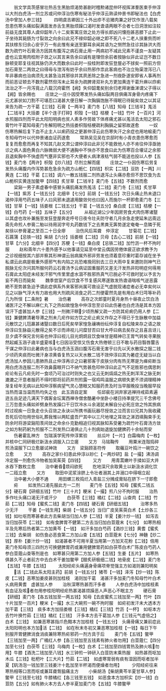 <!-- { "loadSidebar": true } -->
　　翁文学具茨感冒壮热舌生黑胎烦渴势甚剧时稽勲诸昆仲环视挥涕羣医束手仲淳以大剂白虎汤一剂立苏或问仲淳治伤寒有秘法乎仲淳云熟读仲景书即秘法也【白虎汤中曾加人参三钱】
　　四明虞吉卿因三十外出疹不忌猪肉兼之好饮作泄八载矣忽患伤寒头痛如裂满面发赤舌生黑胎烦躁口渴时发谵语两眼不合者七日洞泄如注较前益无度其尊人虞仰韶年八十二矣客寓庄敛之处方得长郎凶问懐抱甚恶膝下止此一子坐待其毙肠为寸裂敛之向余曰此兄不禄仰韶必继之即不死八十二老人挟重赀而听其扶榇东归余心安乎万一有此惟有亲送至鄞耳余闻其语为之恻然急往诊其脉洪大而数为疏竹叶石膏汤方因其有腹泻之病石膏止用一两病初不减此兄素不谨良一友疑其虚也云宜用肉桂附子敛之以其言来告余曰诚有是理但余前者按脉似非此证岂不数日脉顿变耶复往视其脉仍洪大而数余曰此时一投桂附即发狂登屋必不捄矣一照前方但加石膏至二两敛之曰得毋与泄泻有妨乎余曰热邪作祟此客病也不治立殆渠泄泻已八年非暴病也治病须先太甚急治其邪徐并其夙恙除之急进一剂夜卧遂安即省人事再剂而前恶证顿去不数剂霍然但泻未止耳余为疏脾肾双补丸方更加黄连干葛升麻以痧痢法治之不一月泻竟止八载沉疴霍然【阙】失仰韶耄矣别余归老拜谢垂涕谓父子得以【阙】皆余赐也
　　庄敛之一庄仆因受寒发热头痛如裂两目俱痛浑身骨内疼痛下元尤甚状如刀割不可堪忍口渴甚大便日解一次胸膈饱胀不得眠已待毙矣敛之以其证来告为疏一方干葛【三钱】石膏【一两半】麦门冬【八钱】知母【三钱半】羗活【二钱半】大括娄【半个连子打碎】枳殻【一钱】桔梗【一钱】竹叶【一百片】河水煎服四剂而平此太阳阳明病也贫人素多作劳故下体疼痛尤甚以羗活去太阳之邪石膏竹叶干葛知母麦门冬解阳明之热括娄枳殻桔梗疏利胸膈之留邪故遂愈
　　一奴伤寒热解后复下血不止主人以痢药投之更甚仲淳云此伤寒失汗之余症也用地榆麦门冬知母竹叶以代仲景诸血证药遂愈
　　常熟吴见吴在京邸时有小青衣患伤寒愈而复复而愈愈而再复不知其几赵文肃公谓仲淳曰此非兄不能救他人亦不肯往仲淳亟驰诊之病人面色黄白六脉微弱大便不通胸中不快亦不思食曰此为伤寒百合壊证之余邪且退矣胸中不快虚而气壅非实邪也不大便者乆病津液枯气弱不能送也投以人参【五钱】麦门冬【两许】枳殻【炒八钱】尽剂立解而瘥
　　庄敛之一仆因伤寒后劳复发热头痛腹内作泻势甚危急余为疏方山栀仁【四钱】枳实【二钱】豆防【一两】川黄连【二钱】干葛【三钱】调六一散五钱服二剂热退泻止头痛亦愈但不思饮食为去山栀枳实黄连加鳖甲【四钱】炙甘草【二钱半】麦门冬【五钱】不数剂而愈
　　梁谿一男子素虚春中感冒头痛肌痛发热羗活【二钱】麦门冬【三钱】炙甘草【一钱】紫苏【一钱五分】北细辛【七分】前胡【一钱五分】次日头痛止热未退口渴仲淳用芍药五味子人曰风邪未退遽用酸敛何也曰因人而施尔一杯即愈麦门冬【三钱】甘草【一钱】括娄根【二钱五分】干葛【一钱五分】桑白皮【三钱】桔梗【一钱】白芍药【一钱】五味子【五分】
　　从祖近湖公少年因房劳食犬肉伤寒诸毉以其虚也攻补兼施至发狂登屋奔走呼号日夜令壮夫防守者几月余急走使延朱远斋远斋先命煎人参膏二觔以待用润字号丸药数钱下之去黒粪无筭势遂定奄奄一息隣于死矣徐以参膏灌之至百二十日全瘳
　　治伤风后耳聋　仲淳定
　　甘菊花【二钱】石菖蒲【忌铁一钱】柴胡【六分】括娄根【二钱】贝母【去心二钱】前胡【一钱】甘草【六分】北细辛【四分】苏梗【一钱】桑白皮【忌铁二钱】加竹沥一杯不拘时服
　　赵和斋年六十患外感予以他事请见延至中堂云偶因劳倦体疲正欲求教予为之诊视细按其六部并察其形神谓云翁病属外邪非劳发也须着意珍重时葛存诚在坐予私谓云此病是极重外感邪气有内陷之兆恐难挽囘别去三日大雨中复来邀防则神气已脱脉无伦次问其所服何药云石膏汤予云病证固重服药又差无汗发热非阳明症何得用石膏此太阳症未经发汗邪气传里里虚水涸不胜邪热真气已脱必不可救时犹以予言为妄不两日而毙矣
　　魏季尝室产后饮食不节复感风寒遂致发热谵语喘咳气逆恶露絶不至势甚急迫予谓此症俱系外来客邪尚属可救设正气虚脱现诸症者必无幸矣何以见之以脉气浮大有力故也用大剂疏风消食之药二剂便霍然先是有用白术归芎等补药几为所悮【二条附】暑
　　治伤暑
　　高存之次郎童时夏月身热十昼夜止饮白汤诸医汗之不解以麻仁丸下之热如故惶急中仲淳忽至诊曰此伤暑也白虎汤是其本方因误汗下虚甚加人参【三钱】一剂微汗瞑少顷热解又疏一方防其疟痢仍用人参【二钱】兼健脾清暑导滞之剂未几疟作如方饮之疟止痢又作存之不得已于生脉散中加益元散饮之儿尫羸甚诸毉曰数日后死矣举家惶急禳祷纷纭仲淳复自松陵来存之语之故仲淳曰生脉益元散得之矣不诊而谛视儿问糜甘否曰甘大呼曰病去矣存之且喜且讶儿旦夕虞不保兄言何易也仲淳曰视儿目光炯炯且饮食味甘是精神已王胃气转矣寻果脱然起臧玉涵子歳半盛夏咳七日因浴受惊又伤食大热倦顿三日不敢与药目翳唇蠒舌干谋之仲淳曰此暑病也当与白虎汤玉涵曰腹泻石膏无害乎曰先以天水散探之服二钱少顷药夹痰而吐微汗身凉黄昏复热又以天水散二钱不效仲淳曰其为暑症无疑当以白虎汤加人参因儿患肺热且止仲淳再诊之曰暑邪客于皮肤分肉有热无寒是为瘅疟断当用白虎汤连服二剂不效鼻露眼开口不纳气势甚危叩仲淳曰此正气不足胜邪也偶思刺疟论有云凡疟先时一食顷乃可治过时则失之也又云无刺熇熇之热无刺浑浑之脉无刺漉漉之汗意者服药不得时耶将前药并剂煎露一宿鸡鸣温服之病顿失更不须调理精神渐复经年无病以此知仲淳察病望气灵心慧眼又知服药贵及时当早服晚投当晚服早投当热而温当温而热均失之也　此玉涵自定案
　　任邱裴在涧弃家逃禅持戒茹素遍逰五岳足迹几满天下偶客金坛寓西禅寺僧舍酷暑中坐卧小楼日持凖提咒三千念佛号三万忽患头痛如斧劈身热发躁口干日饮冷水斗余渴犹未解自分必死庄敛之怜其旅病时过视疾一日急走仓头召敛之永诀以所携书画玩器尽授敛之泣而言曰兄其为我收藏吾死后切勿用世俗礼葬我惟以两缸盛吾尸其中以三尺地埋之耳敛之涕泗填胸束手无防余时将游梁谿阳羡间敛之命余仆克勤相追归视其脉知系受暑为疏竹叶石膏汤方敛之如方制药躬为煎服不二剂发热口渴俱止几十剂病始退旋加健脾药十余帖而安
　　伤暑霍乱神方　包瑞溪学宪传仲淳累验
　　丝瓜叶【一片】白霜梅肉【一枚】并核中仁同研极烂新汲水调服入口立瘥
　　又方　马铭鞠传
　　用粟米连殻捣碎煎汤温服下口立愈屡试神效
　　又方　梁谿顾圣符传
　　取藊豆叶捣汁一碗饮之立愈
　　又方
　　高存之家仆妇患此仲淳以砂仁【一两炒研】盐【一撮】沸汤调冷定服一剂愈伤冷物者加吴茱萸【四钱】
　　又方
　　用青蒿嫩叶手揉如豆大井水吞下数枚立愈
　　治中暑昏烦闷欲死
　　扢地深尺余取黄土以新汲水调化饮一二瓯立愈
　　又方
　　取田中泥浆涂脐上令壮者溺其上并溺口中得咽立起
　　治中暑大小便不通
　　用田螺三枚捣烂入青盐三分摊成膏贴在脐下一寸即愈
　　疟
　　如发热口渴先服此方一二剂
　　麦门冬【五钱】知母【蜜炙二钱五分】硬石膏【研细五钱】竹叶【三十片】粳米【一撮】煎八分不拘时服
　　治热多作吐头痛口渴无汗或汗少
　　白茯苓【三钱】橘红【二钱】山查肉【二钱】竹茹【二钱】知母【蜜炙二钱】麦门冬【四钱】硬石膏【研细五钱】
　　治寒多热少无汗
　　干姜【一钱生用】柴胡【一钱五分】当归广皮吴茱萸白术【土炒各三钱】如吐呕而寒甚者此方去柴胡当归加人参【二钱】半夏【姜汁炒一钱】　如泻去当归加茯苓【二钱】　如有食脾胃不健第二方去当归加白荳蔲末【七分】　如寒热相半及先寒后热者第二方加黄芩【一钱】　如汗多加白芍药【酒炒三钱】黄耆【蜜炙三钱】去柴胡　如伤食必恶食第二方加山查【五钱】白荳蔲末【七分】神麯【炒二钱】厚朴【姜汁炒一钱】　如渴甚者不可用半夏当用第一方加天花粉【二钱】倍用麦门冬知母须三四剂方可换健脾胃药或兼用健脾胃药如白茯苓白术广陈皮白芍药人参白荳蔲山查等剂是也　如寒甚只用第二方加人参【五钱】生姜【五片】　如寒热俱甚久不止者前方中去白术干姜加鳖甲【醋炙研极细二钱】地骨皮【二钱】麦门冬【五钱】牛膝【五钱】
　　太阳经疟头痛遍身骨痛项脊觉强主方如渴则兼阳明矣
　　活【二钱此系太阳主药】前胡【一钱五分】猪苓【一钱】泽泻【炒一钱】陈皮【二钱】恶寒加姜皮甚则加桂枝　渴则加干葛　渴甚汗多加麦门冬知母竹叶白术　乆病用黄耆　虚甚加人参
　　治秋深寒热甚而汗多者
　　人参白虎汤中加桂枝素有血证及咳者勿用参桂阳明经疟热甚渴甚烦躁恶人声恶心不眠主方
　　硬石膏【研细】麦门冬【各五钱加至一两五钱】知母【去皮蜜炙三钱加至一两】竹叶【四十片加至一百片】粳米【一撮】水三大碗煎一碗不拘时服　如疟初发汗未大透本方加干葛【三钱】　痰多本方加括娄根【三钱】橘红【三钱】竹沥【一杯】　如呕本方去竹叶换竹茹【三钱】橘红【三钱】　汗多本方去干葛加人参【三钱元气虚倍之】白术【三钱】　如兼恶寒甚指爪色黯本方加桂枝【一钱五分】　头痛骨痛又兼前症此太阳阳明也本方加活【二钱】　如在秋末冬初又兼恶寒加桂枝【一钱】每日下午别服开胃健脾消食消痰兼除寒热疟邪药一剂方具于后
　　麦门冬【五钱】鳖甲【三钱加至一两】广橘红人参【各三钱加至五钱素有肺火者勿用】白荳蔲仁【四分加至七分】白茯苓【三钱】乌梅肉【一枚】白术【二钱加至四钱胃热及肺火咳勿用】牛膝【酒洗二钱加至八钱】水三钟煎一钟研入白荳防末乘热服　如热甚而呕加木瓜【三钱】枇杷叶【三大片】竹茹【二钱】　如虚寒胃弱有痰有湿因而呕者加半夏【矾汤泡一钱加至三钱姜汁十匙加至半杯渴而便燥者勿用】
　　少阳经疟往来寒热相等口苦而呕或兼耳聋胷脇痛主方
　　小柴胡汤【柴胡黄芩半夏甘草人参】　鳖甲【三钱至七钱】牛膝橘红【各三钱至五钱】　如恶食本方加枳实【炒一钱】白荳防【五分】如有肺火本方去人参半夏加麦门冬【五钱】牛膝鳖甲

